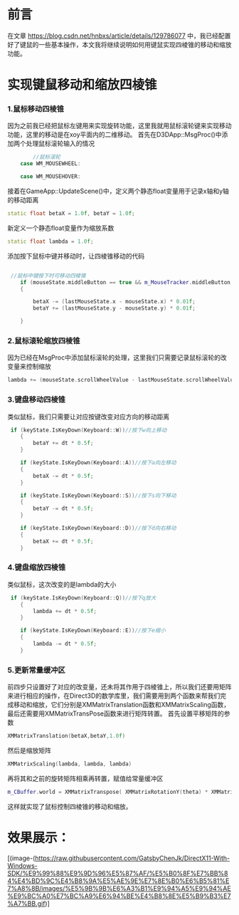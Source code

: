 ﻿# 前言
在文章 https://blog.csdn.net/hnbxs/article/details/129786077 中，我已经配置好了键鼠的一些基本操作，本文我将继续说明如何用键鼠实现四棱锥的移动和缩放功能。

# 实现键鼠移动和缩放四棱锥
### 1.鼠标移动四棱锥
因为之前我已经把鼠标左键用来实现旋转功能，这里我就用鼠标滚轮键来实现移动功能，这里的移动是在xoy平面内的二维移动。
首先在D3DApp::MsgProc()中添加两个处理鼠标滚轮输入的情况

```cpp
        //鼠标滚轮
    case WM_MOUSEWHEEL:

    case WM_MOUSEHOVER:
```
接着在GameApp::UpdateScene()中，定义两个静态float变量用于记录x轴和y轴的移动距离

```cpp
static float betaX = 1.0f, betaY = 1.0f;
```
新定义一个静态float变量作为缩放系数

```cpp
static float lambda = 1.0f;
```

添加按下鼠标中键并移动时，让四棱锥移动的代码

```cpp

 //鼠标中键按下时可移动四棱锥
    if (mouseState.middleButton == true && m_MouseTracker.middleButton == m_MouseTracker.HELD)
    {

        betaX -= (lastMouseState.x - mouseState.x) * 0.01f;
        betaY += (lastMouseState.y - mouseState.y) * 0.01f;

    }
```
### 2.鼠标滚轮缩放四棱锥


因为已经在MsgProc中添加鼠标滚轮的处理，这里我们只需要记录鼠标滚轮的改变量来控制缩放

```cpp
lambda += (mouseState.scrollWheelValue - lastMouseState.scrollWheelValue) * 0.001f;
```
### 3.键盘移动四棱锥
类似鼠标，我们只需要让对应按键改变对应方向的移动距离

```cpp
 if (keyState.IsKeyDown(Keyboard::W))//按下w向上移动
    {
        betaY += dt * 0.5f;
    }

    if (keyState.IsKeyDown(Keyboard::A))//按下a向左移动
    {
        betaX -= dt * 0.5f;
    }

    if (keyState.IsKeyDown(Keyboard::S))//按下s向下移动
    {
        betaY -= dt * 0.5f;
    }

    if (keyState.IsKeyDown(Keyboard::D))//按下d向右移动
    {
        betaX += dt * 0.5f;
    }
```
### 4.键盘缩放四棱锥
类似鼠标，这次改变的是lambda的大小

```cpp
 if (keyState.IsKeyDown(Keyboard::Q))//按下q放大
    {
        lambda += dt * 0.5f;
    }

    if (keyState.IsKeyDown(Keyboard::E))//按下e缩小
    {
        lambda -= dt * 0.5f;
    }
```

### 5.更新常量缓冲区
前四步只设置好了对应的改变量，还未将其作用于四棱锥上，所以我们还要用矩阵来进行相应的操作，在Direct3D的数学库里，我们需要用到两个函数来帮我们完成移动和缩放，它们分别是XMMatrixTranslation函数和XMMatrixScaling函数，最后还需要用XMMatrixTransPose函数来进行矩阵转置。
首先设置平移矩阵的参数

```cpp
XMMatrixTranslation(betaX,betaY,1.0f)
```
然后是缩放矩阵

```cpp
XMMatrixScaling(lambda, lambda, lambda)
```
再将其和之前的旋转矩阵相乘再转置，赋值给常量缓冲区

```cpp
m_CBuffer.world = XMMatrixTranspose( XMMatrixRotationY(theta) * XMMatrixRotationX(phi) * XMMatrixScaling(lambda, lambda, lambda) * XMMatrixTranslation(betaX,betaY,1.0f));
```
这样就实现了鼠标控制四棱锥的移动和缩放。

# 效果展示：

[(image-(https://raw.githubusercontent.com/GatsbyChenJk/DirectX11-With-Windows-SDK/%E9%99%88%E9%9D%96%E5%87%AF/%E5%B0%8F%E7%BB%84%E4%BD%9C%E4%B8%9A%E5%AE%9E%E7%8E%B0%E6%B5%81%E7%A8%8B/images/%E5%9B%9B%E6%A3%B1%E9%94%A5%E9%94%AE%E9%BC%A0%E7%BC%A9%E6%94%BE%E4%B8%8E%E5%B9%B3%E7%A7%BB.gif)]




